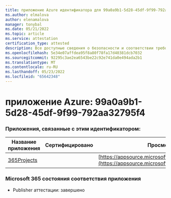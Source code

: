 ```yaml
---
title: приложение Azure идентификатора для 99a0a9b1-5d28-45df-9f99-792aa32795f4
ms.author: elmalova
author: elenamalova
manager: tonybal
ms.date: 05/21/2022
ms.topic: article
ms.service: attestation
certification_type: attested
description: Все доступные сведения о безопасности и соответствии требованиям для 99a0a9b1-5d28-45df-9f99-792aa32795f4.
ms.openlocfilehash: 5e34e07affdea95f8a80f78fa17d40381dcb7032
ms.sourcegitcommit: 92295c3ae2ea6543be22c92e741da0e494ada2b1
ms.translationtype: MT
ms.contentlocale: ru-RU
ms.lasthandoff: 05/23/2022
ms.locfileid: "65642348"
---
```

# <a name="azure-app-id-99a0a9b1-5d28-45df-9f99-792aa32795f4"></a>приложение Azure: 99a0a9b1-5d28-45df-9f99-792aa32795f4


### <a name="apps-associated-with-this-id"></a>Приложения, связанные с этим идентификатором:
| **Название приложения** | **Сертифицировано** | **Просмотр в AppSource** |
|--------------|---------------|-----------------------|
| [365Projects](../forward/WA200002160.md) |  | [https://appsource.microsoft.com/product/office/WA200002160](https://appsource.microsoft.com/product/office/WA200002160) |

### <a name="microsoft-365-app-compliance-status"></a>Microsoft 365 состояния соответствия приложения
- Publisher аттестации: завершено
